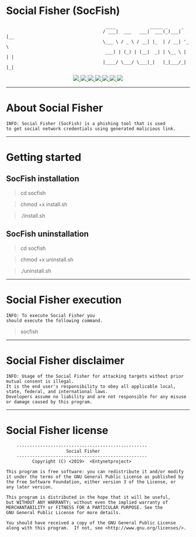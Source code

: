 # Social Fisher (SocFish)      

                                          ____             _____ _     _     
                                         / ___|  ___   ___|  ___(_)___| |__  
                                         \___ \ / _ \ / __| |_  | / __| '_ \ 
                                          ___) | (_) | (__|  _| | \__ \ | | |
                                         |____/ \___/ \___|_|   |_|___/_| |_|

<p align="center">
  <a href="http://entynetproject.simplesite.com/">
    <img src="https://img.shields.io/badge/entynetproject-Ivan%20Nikolsky-blue.svg">
  </a> 
  <a href="https://github.com/entynetproject/socfish/releases">
    <img src="https://img.shields.io/github/release/entynetproject/socfish.svg">
  </a>
  <a href="https://wikipedia.org/wiki/Shell_script">
    <img src="https://img.shields.io/badge/language-shell-green.svg">
 </a>
  <a href="https://github.com/entynetproject/socfish">
      <img src="https://img.shields.io/badge/sites-18-red.svg?maxAge=2592000">
  </a>
  <a href="https://github.com/entynetproject/socfish/issues?q=is%3Aissue+is%3Aclosed">
      <img src="https://img.shields.io/github/issues/entynetproject/socfish.svg">
  </a>
  <a href="https://github.com/entynetproject/socfish/wiki">
      <img src="https://img.shields.io/badge/wiki%20-socfish-lightgrey.svg">
 </a>
<a href="https://mobile.twitter.com/entynetproject">
    <img src="https://img.shields.io/badge/twitter-entynetproject-blue.svg">
 </a>
</p>

***

# About Social Fisher

    INFO: Social Fisher (SocFish) is a phishing tool that is used 
    to get social network credentials using generated malicious link.

***

# Getting started

## SocFish installation

> cd socfish

> chmod +x install.sh

> ./install.sh

## SocFish uninstallation

> cd socfish

> chmod +x uninstall.sh

> ./uninstall.sh

***

# Social Fisher execution

    INFO: To execute Social Fisher you 
    should execute the following command.

> socfish

***

# Social Fisher disclaimer

    INFO: Usage of the Social Fisher for attacking targets without prior mutual consent is illegal. 
    It is the end user's responsibility to obey all applicable local, state, federal, and international laws. 
    Developers assume no liability and are not responsible for any misuse or damage caused by this program.

***

# Social Fisher license

        --------------------------------------------------
                           Social Fisher                     
        --------------------------------------------------
              Copyright (C) <2019>  <Entynetproject>

    This program is free software: you can redistribute it and/or modify
    it under the terms of the GNU General Public License as published by
    the Free Software Foundation, either version 3 of the License, or
    any later version.

    This program is distributed in the hope that it will be useful,
    but WITHOUT ANY WARRANTY; without even the implied warranty of
    MERCHANTABILITY or FITNESS FOR A PARTICULAR PURPOSE. See the
    GNU General Public License for more details.

    You should have received a copy of the GNU General Public License
    along with this program.  If not, see <http://www.gnu.org/licenses/>.
